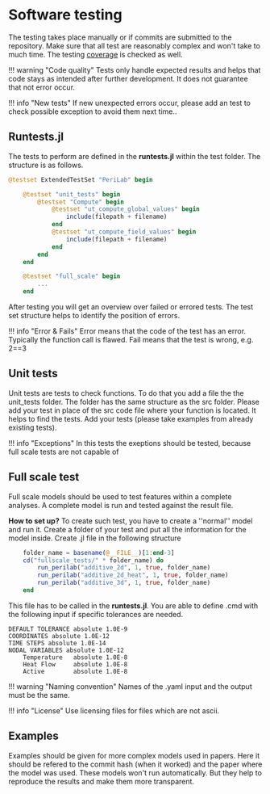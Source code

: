 # Software testing
The testing takes place manually or if commits are submitted to the repository. Make sure that all test are reasonably complex and won't take to much time. The testing [coverage](https://app.codecov.io/gh/perihub/PeriLab.jl) is checked as well.

!!! warning "Code quality"
    Tests only handle expected results and helps that code stays as intended after further development. It does not guarantee that not error occur.

!!! info "New tests"
    If new unexpected errors occur, please add an test to check possible exception to avoid them next time..

## Runtests.jl

The tests to perform are defined in the **runtests.jl** within the test folder. The structure is as follows.


```julia
@testset ExtendedTestSet "PeriLab" begin

    @testset "unit_tests" begin
        @testset "Compute" begin
            @testset "ut_compute_global_values" begin
                include(filepath + filename)
            end
            @testset "ut_compute_field_values" begin
                include(filepath + filename)
            end
        end
    end

    @testset "full_scale" begin
        ...
    end
```
After testing you will get an overview over failed or errored tests. The test set structure helps to identify the position of errors.


!!! info "Error & Fails"
    Error means that the code of the test has an error. Typically the function call is flawed. Fail means that the test is wrong, e.g.
    2==3



## Unit tests
Unit tests are tests to check functions. To do that you add a file the the unit_tests folder. The folder has the same structure as the src folder. Please add your test in place of the src code file where your function is located. It helps to find the tests. Add your tests (please take examples from already existing tests).


!!! info "Exceptions"
    In this tests the exeptions should be tested, because full scale tests are not capable of


## Full scale test
Full scale models should be used to test features within a complete analyses. A complete model is run and tested against the result file.

**How to set up?**
To create such test, you have to create a ''normal'' model and run it. Create a folder of your test and put all the information for the model inside. Create .jl file in the following structure
```julia
    folder_name = basename(@__FILE__)[1:end-3]
    cd("fullscale_tests/" * folder_name) do
        run_perilab("additive_2d", 1, true, folder_name)
        run_perilab("additive_2d_heat", 1, true, folder_name)
        run_perilab("additive_3d", 1, true, folder_name)
    end
```

This file has to be called in the **runtests.jl**. You are able to define  .cmd with the following input if specific tolerances are needed.

```
DEFAULT TOLERANCE absolute 1.0E-9
COORDINATES absolute 1.0E-12
TIME STEPS absolute 1.0E-14
NODAL VARIABLES absolute 1.0E-12
    Temperature   absolute 1.0E-8
    Heat Flow     absolute 1.0E-8
    Active        absolute 1.0E-8
```


!!! warning "Naming convention"
    Names of the .yaml input and the output must be the same.


!!! info "License"
    Use licensing files for files which are not ascii.

## Examples
Examples should be given for more complex models used in papers. Here it should be refered to the commit hash (when it worked) and the paper where the model was used. These models won't run automatically. But they help to reproduce the results and make them more transparent.
